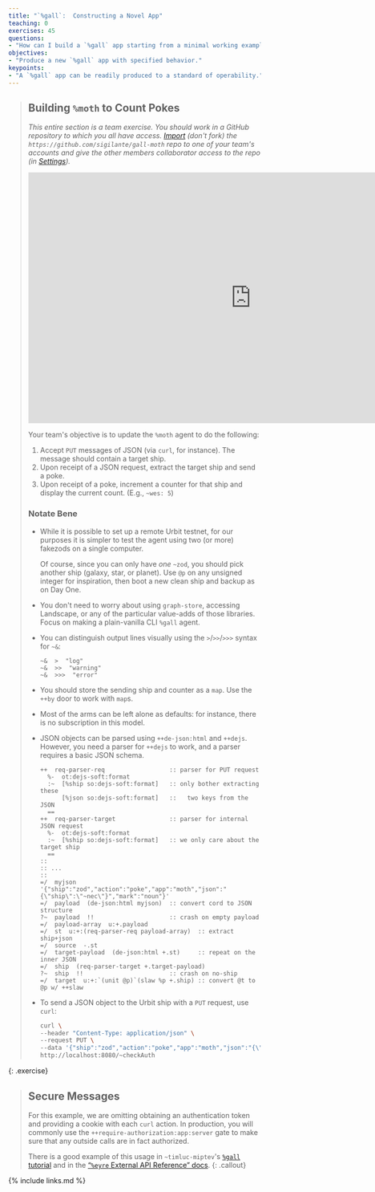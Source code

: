 ```yaml
---
title: "`%gall`:  Constructing a Novel App"
teaching: 0
exercises: 45
questions:
- "How can I build a `%gall` app starting from a minimal working example?"
objectives:
- "Produce a new `%gall` app with specified behavior."
keypoints:
- "A `%gall` app can be readily produced to a standard of operability."
---
```


> ##  Building `%moth` to Count Pokes
>
> _This entire section is a team exercise.  You should work in a GitHub repository to which you all have access.  [Import](https://github.com/new/import) (don't fork) the `https://github.com/sigilante/gall-moth` repo to one of your team's accounts and give the other members collaborator access to the repo (in [Settings](https://docs.github.com/en/account-and-profile/setting-up-and-managing-your-github-user-account/managing-user-account-settings/permission-levels-for-a-user-account-repository))._
>
> <iframe width="888" height="500" src="https://www.youtube.com/embed/NvDykbjfYfs" title="Jethro Tull, “Moths”" frameborder="0" allow="accelerometer; autoplay; clipboard-write; encrypted-media; gyroscope; picture-in-picture" allowfullscreen></iframe>
>
> Your team's objective is to update the `%moth` agent to do the following:
>
> 1. Accept `PUT` messages of JSON (via `curl`, for instance).  The message should contain a target ship.
> 2. Upon receipt of a JSON request, extract the target ship and send a poke.
> 3. Upon receipt of a poke, increment a counter for that ship and display the current count.  (E.g., `~wes: 5`)
>
> ### Notate Bene
>
> - While it is possible to set up a remote Urbit testnet, for our purposes it is simpler to test the agent using two (or more) fakezods on a single computer.
>
>     Of course, since you can only have _one_ `~zod`, you should pick another ship (galaxy, star, or planet).  Use `@p` on any unsigned integer for inspiration, then boot a new clean ship and backup as on Day One.
>
> - You don't need to worry about using `graph-store`, accessing Landscape, or any of the particular value-adds of those libraries.  Focus on making a plain-vanilla CLI `%gall` agent.
>
> - You can distinguish output lines visually using the `>`/`>>`/`>>>` syntax for `~&`:
>
>     ```hoon
>     ~&  >  "log"
>     ~&  >>  "warning"
>     ~&  >>>  "error"
>
> - You should store the sending ship and counter as a `map`.  Use the `++by` door to work with `map`s.
>
> - Most of the arms can be left alone as defaults:  for instance, there is no subscription in this model.
>
> - JSON objects can be parsed using `++de-json:html` and `++dejs`.  However, you need a parser for `++dejs` to work, and a parser requires a basic JSON schema.
>
>     ```hoon
>     ++  req-parser-req                  :: parser for PUT request
>       %-  ot:dejs-soft:format
>       :~  [%ship so:dejs-soft:format]   :: only bother extracting these
>           [%json so:dejs-soft:format]   ::   two keys from the JSON
>       ==
>     ++  req-parser-target               :: parser for internal JSON request
>       %-  ot:dejs-soft:format
>       :~  [%ship so:dejs-soft:format]   :: we only care about the target ship
>       ==
>     ::
>     :: ...
>     ::
>     =/  myjson  '{"ship":"zod","action":"poke","app":"moth","json":"{\"ship\":\"~nec\"}","mark":"noun"}'
>     =/  payload  (de-json:html myjson)  :: convert cord to JSON structure
>     ?~  payload  !!                     :: crash on empty payload
>     =/  payload-array  u:+.payload
>     =/  st  u:+:(req-parser-req payload-array)  :: extract ship+json
>     =/  source  -.st
>     =/  target-payload  (de-json:html +.st)     :: repeat on the inner JSON
>     =/  ship  (req-parser-target +.target-payload)
>     ?~  ship  !!                        :: crash on no-ship
>     =/  target  u:+:`(unit @p)`(slaw %p +.ship) :: convert @t to @p w/ ++slaw
>     ```
>
> - To send a JSON object to the Urbit ship with a `PUT` request, use `curl`:
>
>     ```sh
>     curl \
>     --header "Content-Type: application/json" \
>     --request PUT \
>     --data '{"ship":"zod","action":"poke","app":"moth","json":"{\"ship\":\"~nec\"}","mark":"noun"}' \
>     http://localhost:8080/~checkAuth
>     ```
{: .exercise}

> ## Secure Messages
>
> For this example, we are omitting obtaining an authentication token and providing a cookie with each `curl` action.  In production, you will commonly use the `++require-authorization:app:server` gate to make sure that any outside calls are in fact authorized.
>
> There is a good example of this usage in `~timluc-miptev`'s [`%gall` tutorial](https://github.com/timlucmiptev/gall-guide/blob/master/example-code/app/gall-test2.hoon#L66) and in the [“`%eyre` External API Reference” docs](https://urbit.org/docs/arvo/eyre/external-api-ref).
{: .callout}

{% include links.md %}
